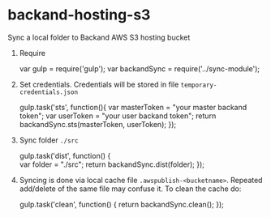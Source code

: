 # backand-hosting-s3

Sync a local folder to Backand AWS S3 hosting bucket

1. Require

    var gulp = require('gulp');
    var backandSync = require('../sync-module');

2. Set credentials. Credentials will be stored in file `temporary-credentials.json`

    gulp.task('sts', function(){
      var masterToken = "your master backand token";
      var userToken = "your user backand token"; 
      return backandSync.sts(masterToken, userToken);
    });

3. Sync folder `./src`

    gulp.task('dist', function() {   
      var folder = "./src";
      return backandSync.dist(folder);
    });

4. Syncing is done via local cache file `.awspublish-<bucketname>`. Repeated add/delete of the same file may confuse it. To clean the cache do:

    gulp.task('clean', function() {
      return backandSync.clean();
    });